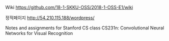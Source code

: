Wiki https://github.com/18-1-SKKU-OSS/2018-1-OSS-E1/wiki

정적페이지 http://54.210.115.188/wordpress/

Notes and assignments for Stanford CS class CS231n: Convolutional Neural Networks for Visual Recognition
